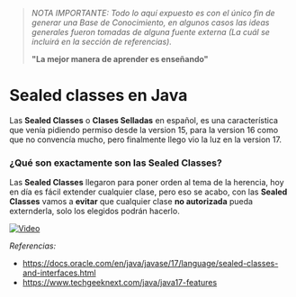 
> *NOTA IMPORTANTE: Todo lo aquí expuesto es con el único fin de generar una Base de Conocimiento, en algunos casos las ideas generales fueron tomadas de alguna fuente externa (La cuál se incluirá en la sección de referencias).*
>
> **"La mejor manera de aprender es enseñando"**

# Sealed classes en Java

Las **Sealed Classes** o **Clases Selladas** en español, es una característica que venía pidiendo permiso desde la version 15, para la version 16 como que no convencía mucho, pero finalmente llego vio la luz en la version 17.

### ¿Qué son exactamente son las Sealed Classes?

Las **Sealed Classes** llegaron para poner orden al tema de la herencia, hoy en día es fácil extender cualquier clase, pero eso se acabo, con las **Sealed Classes** vamos a **evitar** que cualquier clase **no autorizada** pueda externderla, solo los elegidos podrán hacerlo.

[![Video](IMAGEN)](URL)

_Referencias:_
- https://docs.oracle.com/en/java/javase/17/language/sealed-classes-and-interfaces.html
- https://www.techgeeknext.com/java/java17-features
